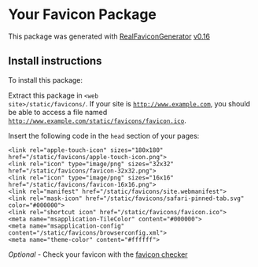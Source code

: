 # Your Favicon Package

This package was generated with [RealFaviconGenerator](https://realfavicongenerator.net/) [v0.16](https://realfavicongenerator.net/change_log#v0.16)

## Install instructions

To install this package:

Extract this package in <code>&lt;web site&gt;/static/favicons/</code>. If your site is <code>http://www.example.com</code>, you should be able to access a file named <code>http://www.example.com/static/favicons/favicon.ico</code>.

Insert the following code in the `head` section of your pages:

    <link rel="apple-touch-icon" sizes="180x180" href="/static/favicons/apple-touch-icon.png">
    <link rel="icon" type="image/png" sizes="32x32" href="/static/favicons/favicon-32x32.png">
    <link rel="icon" type="image/png" sizes="16x16" href="/static/favicons/favicon-16x16.png">
    <link rel="manifest" href="/static/favicons/site.webmanifest">
    <link rel="mask-icon" href="/static/favicons/safari-pinned-tab.svg" color="#000000">
    <link rel="shortcut icon" href="/static/favicons/favicon.ico">
    <meta name="msapplication-TileColor" content="#000000">
    <meta name="msapplication-config" content="/static/favicons/browserconfig.xml">
    <meta name="theme-color" content="#ffffff">

*Optional* - Check your favicon with the [favicon checker](https://realfavicongenerator.net/favicon_checker)